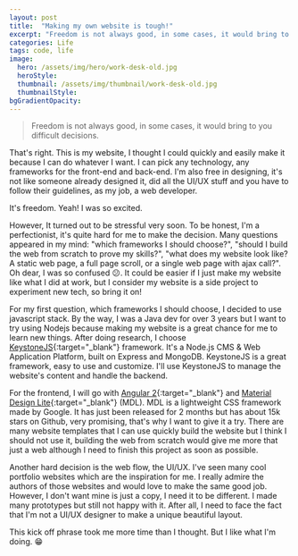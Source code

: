 ```yaml
---
layout: post
title:  "Making my own website is tough!"
excerpt: "Freedom is not always good, in some cases, it would bring to you difficult decisions."
categories: Life
tags: code, life
image:
  hero: /assets/img/hero/work-desk-old.jpg
  heroStyle:
  thumbnail: /assets/img/thumbnail/work-desk-old.jpg
  thumbnailStyle:
bgGradientOpacity: 
---
```

>Freedom is not always good, in some cases, it would bring to you difficult decisions.

That's right. This is my website, I thought I could quickly and easily make it because I can do whatever I want. I can pick any technology, any frameworks for the front-end and back-end. I'm also free in designing, it's not like someone already designed it, did all the UI/UX stuff and you have to follow their guidelines, as my job, a web developer.

It's freedom. Yeah! I was so excited.

However, It turned out to be stressful very soon. To be honest, I'm a perfectionist, it's quite hard for me to make the decision. Many questions appeared in my mind: "which frameworks I should choose?", "should I build the web from scratch to prove my skills?", "what does my website look like? A static web page, a full page scroll, or a single web page with ajax call?". Oh dear, I was so confused :confused:. It could be easier if I just make my website like what I did at work, but I consider my website is a side project to experiment new tech, so bring it on!

For my first question, which frameworks I should choose, I decided to use javascript stack. By the way, I was a Java dev for over 3 years but I want to try using Nodejs because making my website is a great chance for me to learn new things. After doing research, I choose [KeystoneJS](http://keystonejs.com/ 'homepage'){:target="_blank"} framework. It's a Node.js CMS & Web Application Platform, built on Express and MongoDB. KeystoneJS is a great framework, easy to use and customize. I'll use KeystoneJS to manage the website's content and handle the backend.

For the frontend, I will go with [Angular 2](https://angular.io/ 'homepage'){:target="_blank"} and [Material Design Lite](http://www.getmdl.io/ 'homepage'){:target="_blank"} (MDL). MDL is a lightweight CSS framework made by Google. It has just been released for 2 months but has about 15k stars on Github, very promising, that's why I want to give it a try. There are many website templates that I can use quickly build the website but I think I should not use it, building the web from scratch would give me more that just a web although I need to finish this project as soon as possible.

Another hard decision is the web flow, the UI/UX. I've seen many cool portfolio websites which are the inspiration for me. I really admire the authors of those websites and would love to make the same good job. However, I don't want mine is just a copy, I need it to be different. I made many prototypes but still not happy with it. After all, I need to face the fact that I'm not a UI/UX designer to make a unique beautiful layout. 

This kick off phrase took me more time than I thought. But I like what I'm doing. :grin: